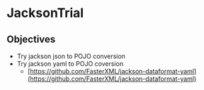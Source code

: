 # JacksonTrial

## Objectives

* Try jackson json to POJO conversion
* Try jackson yaml to POJO coversion
    * [https://github.com/FasterXML/jackson-dataformat-yaml](https://github.com/FasterXML/jackson-dataformat-yaml)
